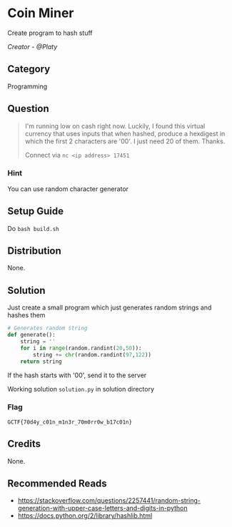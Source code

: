 # Coin Miner
Create program to hash stuff

<i>Creator - @Platy</i>

## Category
Programming

## Question
>I'm running low on cash right now. Luckily, I found this virtual currency that uses inputs that when hashed, produce a hexdigest in which the first 2 characters are '00'. I just need 20 of them. Thanks.
>
>Connect via `nc <ip address> 17451`

### Hint
You can use random character generator

## Setup Guide
Do `bash build.sh`

## Distribution
None.

## Solution
Just create a small program which just generates random strings and hashes them
```python
# Generates random string
def generate():
	string = ''
	for i in range(random.randint(20,50)):
		string += chr(random.randint(97,122))
	return string
```

If the hash starts with '00', send it to the server

Working solution `solution.py` in solution directory

### Flag
`GCTF{70d4y_c01n_m1n3r_70m0rr0w_b17c01n}`

## Credits
None.

## Recommended Reads
- https://stackoverflow.com/questions/2257441/random-string-generation-with-upper-case-letters-and-digits-in-python
- https://docs.python.org/2/library/hashlib.html
